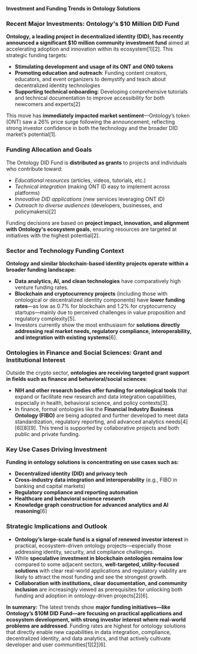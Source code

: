 **Investment and Funding Trends in Ontology Solutions**

### Recent Major Investments: Ontology's $10 Million DID Fund

**Ontology, a leading project in decentralized identity (DID), has recently announced a significant $10 million community investment fund** aimed at accelerating adoption and innovation within its ecosystem[1][2]. This strategic funding targets:
- **Stimulating development and usage of its ONT and ONG tokens**
- **Promoting education and outreach**: Funding content creators, educators, and event organizers to demystify and teach about decentralized identity technologies
- **Supporting technical onboarding**: Developing comprehensive tutorials and technical documentation to improve accessibility for both newcomers and experts[2]

This move has **immediately impacted market sentiment**—Ontology’s token (ONT) saw a 26% price surge following the announcement, reflecting strong investor confidence in both the technology and the broader DID market’s potential[1].

### Funding Allocation and Goals

The Ontology DID Fund is **distributed as grants** to projects and individuals who contribute toward:
- *Educational resources* (articles, videos, tutorials, etc.)
- *Technical integration* (making ONT ID easy to implement across platforms)
- *Innovative DID applications* (new services leveraging ONT ID)
- *Outreach to diverse audiences* (developers, businesses, and policymakers)[2]

Funding decisions are based on **project impact, innovation, and alignment with Ontology's ecosystem goals**, ensuring resources are targeted at initiatives with the highest potential[2].

### Sector and Technology Funding Context

**Ontology and similar blockchain-based identity projects operate within a broader funding landscape:**
- **Data analytics, AI, and clean technologies** have comparatively high venture funding rates.
- **Blockchain and cryptocurrency projects** (including those with ontological or decentralized identity components) have **lower funding rates**—as low as 0.7% for blockchain and 1.2% for cryptocurrency startups—mainly due to perceived challenges in value proposition and regulatory complexity[5].
- Investors currently show the most enthusiasm for **solutions directly addressing real market needs, regulatory compliance, interoperability, and integration with existing systems**[6].

### Ontologies in Finance and Social Sciences: Grant and Institutional Interest

Outside the crypto sector, **ontologies are receiving targeted grant support in fields such as finance and behavioral/social sciences**:
- **NIH and other research bodies offer funding for ontological tools** that expand or facilitate new research and data integration capabilities, especially in health, behavioral science, and policy contexts[3].
- In finance, formal ontologies like the **Financial Industry Business Ontology (FIBO)** are being adopted and further developed to meet data standardization, regulatory reporting, and advanced analytics needs[4][6][8][9]. This trend is supported by collaborative projects and both public and private funding.

### Key Use Cases Driving Investment

**Funding in ontology solutions is concentrating on use cases such as:**
- **Decentralized identity (DID) and privacy tech**
- **Cross-industry data integration and interoperability** (e.g., FIBO in banking and capital markets)
- **Regulatory compliance and reporting automation**
- **Healthcare and behavioral science research**
- **Knowledge graph construction for advanced analytics and AI reasoning**[6]

### Strategic Implications and Outlook

- **Ontology’s large-scale fund is a signal of renewed investor interest** in practical, ecosystem-driven ontology projects—especially those addressing identity, security, and compliance challenges.
- While **speculative investment in blockchain ontologies remains low** compared to some adjacent sectors, **well-targeted, utility-focused solutions** with clear real-world applications and regulatory viability are likely to attract the most funding and see the strongest growth.
- **Collaboration with institutions, clear documentation, and community inclusion** are increasingly viewed as prerequisites for unlocking both funding and adoption in ontology-driven projects[2][6].

**In summary:** The latest trends show **major funding initiatives—like Ontology’s $10M DID Fund—are focusing on practical applications and ecosystem development, with strong investor interest where real-world problems are addressed**. Funding rates are highest for ontology solutions that directly enable new capabilities in data integration, compliance, decentralized identity, and data analytics, and that actively cultivate developer and user communities[1][2][6].